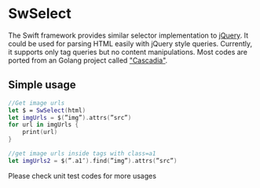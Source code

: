 # SwSelect

The Swift framework provides similar selector implementation to [jQuery](http://jquery.com). It could be used for parsing HTML easily with jQuery style queries. Currently, it supports only tag queries but no content manipulations. Most codes are ported from an Golang project called ["Cascadia"](https://github.com/andybalholm/cascadia).

## Simple usage
```Swift
//Get image urls
let $ = SwSelect(html)
let imgUrls = $(”img”).attrs(”src”)
for url in imgUrls {
    print(url)
}

//get image urls inside tags with class=a1
let imgUrls2 = $(”.a1″).find(”img”).attrs(”src”)
```
Please check unit test codes for more usages

